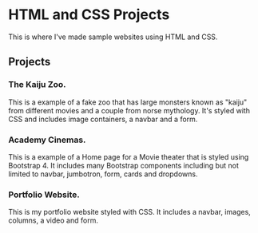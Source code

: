 # HTML and CSS Projects
This is where I've made sample websites using HTML and CSS.

## Projects
### The Kaiju Zoo.
This is a example of a fake zoo that has large monsters known as "kaiju" from different movies and a couple from norse mythology.
It's styled with CSS and includes image containers, a navbar and a form.

### Academy Cinemas.
This is a example of a Home page for a Movie theater that is styled using Bootstrap 4. It includes many Bootstrap components
including but not limited to navbar, jumbotron, form, cards and dropdowns.

### Portfolio Website.
This is my portfolio website styled with CSS. It includes a navbar, images, columns, a video and form.


